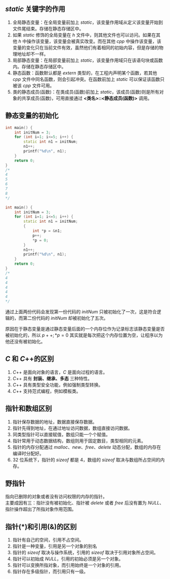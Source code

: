 ## $static$ 关键字的作用
1. 全局静态变量：在全局变量前加上 $static$，该变量作用域从定义该变量开始到文件尾结束。存储在静态存储区中。
2. 如果 $static$ 修饰的全局变量在 $h$ 文件中，则其他文件也可以访问。如果在其他 $h$ 中操作该变量，该变量会被真实改变。而在其他 $cpp$ 中操作该变量，该变量的变化只在当前文件有效，虽然他们有着相同的初始内容，但是存储的物理地址却不一样。
3. 局部静态变量：在局部变量前加上 $static$，该变量作用域只在该语句块或函数内。存储在静态存储区中。
4. 静态函数：函数默认都是 $extern$ 类型的，在工程内声明某个函数，若其他 $cpp$ 文件中同名函数，则会引起冲突。在函数前加上 $static$ 可以保证该函数只被该 $cpp$ 文件可用。
5. 类的静态成员(函数)：在类成员(函数)前加上 $static$，该成员(函数)则是所有对象的共享成员(函数)，可用直接通过 **<类名>::<静态成员(函数)>** 调用。

## 静态变量的初始化
```cpp
int main() {
    int initNum = 3;
    for (int i=1; i<=5; i++) {
        static int n1 = initNum;
		n1++;
        printf("%d\n", n1);
    }
    return 0;
}
/*
4
5
6
7
8
*/

int main() {
    int initNum = 3;
    for (int i=1; i<=5; i++) {
        static int n1 = initNum;
		{
			int *p = &n1;
			p++;
			*p = 0;
		}
		n1++;
        printf("%d\n", n1);
    }
    return 0;
}
/*
4
4
4
4
4
*/
```
通过上面两份代码会发现第一份代码的 $initNum$ 只被初始化了一次，这是符合逻辑的，而第二份代码的 $initNum$ 却被初始化了五次。

原因在于静态变量是通过静态变量后面的一个内存位作为记录标志该静态变量是否被初始化的，所以 $p++; *p=0$ 其实就是每次把这个内存位置为空，让程序以为他还没有被初始化。

## $C$ 和 $C$++的区别
1. $C$++ 是面向对象的语言，$C$ 是面向过程的语言。
2. $C$++ 具有 **封装、继承、多态** 三种特性。
3. $C$++ 具有类型安全功能，例如强制类型转换。
4. $C$++ 支持范式编程，例如模板类。

## 指针和数组区别
1. 指针保存数据的地址，数据直接保存数据。
2. 指针先得到地址，在通过地址访问数据，数组直接访问数据。
3. 同类型指针可以直接赋值，数组只能一个个赋值。
4. 指针常用于动态数据结构，数组则用于固定数目，类型相同的元素。
5. 指针的内存分配通过 $malloc、new、free、delete$ 动态分配，数组的内存在编译时分配好。
6. $32$ 位系统下，指针的 $sizeof$ 都是 $4$，数组的 $sizeof$ 取决与数组所占空间的内存。

## 野指针
指向已删除的对象或者没有访问权限的内存的指针。  
主要成因有三：指针没有被初始化、指针被 $delete$ 或者 $free$ 后没有置为 $NULL$、指针操作超出了所指对象作用范围。

## 指针(*)和引用(&)的区别
1. 指针有自己的空间，引用不占空间。
2. 指针是一种变量，引用是另一个对象的别名
3. 指针的 $sizeof$ 取决与操作系统，引用的 $sizeof$ 取决于引用对象所占空间。
4. 指针可以初始成 $NULL$，引用的初始必须是另一个对象。
5. 指针可以变换所指对象，而引用始终是一个对象的引用。
6. 指针存在多级指针，而引用只有一级。
